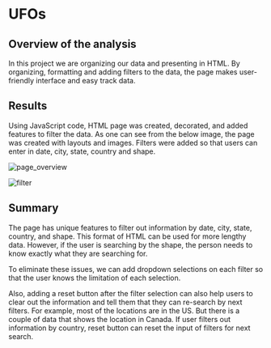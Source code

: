 # UFOs


## Overview of the analysis

In this project we are organizing our data and presenting in HTML. By organizing, formatting and adding filters to the data, the page makes user-friendly interface and easy track data. 

## Results

Using JavaScript code, HTML page was created, decorated, and added features to filter the data. As one can see from the below image, the page was created with layouts and images. Filters were added so that users can enter in date, city, state, country and shape. 

![page_overview](address)

![filter](address)

## Summary

The page has unique features to filter out information by date, city, state, country, and shape. This format of HTML can be used for more lengthy data. However, if the user is searching by the shape, the person needs to know exactly what they are searching for. 

To eliminate these issues, we can add dropdown selections on each filter so that the user knows the limitation of each selection. 

Also, adding a reset button after the filter selection can also help users to clear out the information and tell them that they can re-search by next filters. For example, most of the locations are in the US. But there is a couple of data that shows the location in Canada. If user filters out information by country, reset button can reset the input of filters for next search. 
